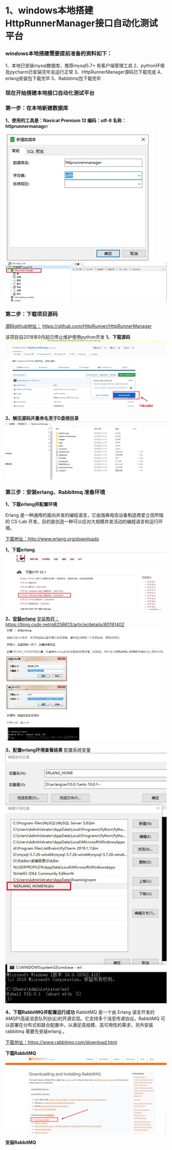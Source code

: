 # 1、windows本地搭建HttpRunnerManager接口自动化测试平台

### windows本地搭建需要提前准备的资料如下：
1、本地已安装mysql数据库，推荐mysql5.7+ 有客户端管理工具
2、python环境及pycharm已安装完毕且运行正常
3、HttpRunnerManager源码已下载完成
4、erlang安装包下载完毕
5、Rabbitmq包下载完毕


### 现在开始搭建本地接口自动化测试平台

### 第一步：在本地新建数据库

**1、使用的工具是：Navicat Premium 12 编码：utf-8 名称：httprunnermanag**er
![](/assets/新建数据库.jpg)
![](/assets/数据库新建成功.jpg)

### 第二步：下载项目源码
[源码github地址：](https://github.com/HttpRunner/HttpRunnerManager)
https://github.com/HttpRunner/HttpRunnerManager

该项目自2018年9月起已停止维护使用python开发
**1、下载源码**
![](/assets/项目下载.jpg)

**2、解压源码并重命名至于D盘根目录**
![](/assets/下载解压完成.jpg)

### 第三步：安装erlang、Rabbitmq 准备环境

**1、下载erlang并配置环境**

Erlang 是一种通用的面向并发的编程语言，它由瑞典电信设备制造商爱立信所辖的 CS-Lab 开发，目的是创造一种可以应对大规模并发活动的编程语言和运行环境。

[下载地址：](http://www.erlang.org/downloads)http://www.erlang.org/downloads

**1、下载erlang**
![](/assets/下载erlang.jpg)

**2、[安装erlang](https://blog.csdn.net/g6256613/article/details/80191402)**
[安装教程：](https://blog.csdn.net/g6256613/article/details/80191402)https://blog.csdn.net/g6256613/article/details/80191402
![](/assets/配置erlang.jpg)

**3、配置erlang环境查看结果**
配置系统变量
![](/assets/配置成功.jpg)

**4、下载RabbitMQ并配置运行成功**
RabbitMQ 是一个由 Erlang 语言开发的 AMQP(高级消息队列协议)的开源实现。它支持多个消息传递协议。RabbitMQ 可以部署在分布式和联合配置中，以满足高规模、高可用性的需求，另外安装 rabbitmq 需要先安装erlang 。

[下载地址：](https://www.rabbitmq.com/download.html)https://www.rabbitmq.com/download.html

**下载RabbitMQ**
![](/assets/下载rabbitMQ.jpg)

**安装RabbitMQ**






